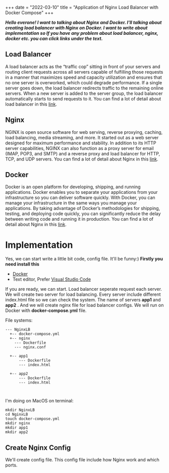 +++ 
date = "2022-03-10"
title = "Application of Nginx Load Balancer with Docker Compose"
+++

***Hello everone! I want to talking about Nginx and Docker. I'll talking about creating load balancer with Nginx on Docker. I want to write about implementation so If you have any problem about load balancer, nginx, docker etc. you can click links under the text.***

## Load Balancer

 A load balancer acts as the “traffic cop” sitting in front of your servers and routing client requests across all servers capable of fulfilling those requests in a manner that maximizes speed and capacity utilization and ensures that no one server is overworked, which could degrade performance. If a single server goes down, the load balancer redirects traffic to the remaining online servers. When a new server is added to the server group, the load balancer automatically starts to send requests to it.
 You can find a lot of detail about load balancer in this [link](https://www.nginx.com/resources/glossary/load-balancing/).

## Nginx
 NGINX is open source software for web serving, reverse proxying, caching, load balancing, media streaming, and more. It started out as a web server designed for maximum performance and stability. In addition to its HTTP server capabilities, NGINX can also function as a proxy server for email (IMAP, POP3, and SMTP) and a reverse proxy and load balancer for HTTP, TCP, and UDP servers.
 You can find a lot of detail about Nginx in this [link](https://www.nginx.com/resources/glossary/nginx/).

## Docker 
 Docker is an open platform for developing, shipping, and running applications. Docker enables you to separate your applications from your infrastructure so you can deliver software quickly. With Docker, you can manage your infrastructure in the same ways you manage your applications. By taking advantage of Docker’s methodologies for shipping, testing, and deploying code quickly, you can significantly reduce the delay between writing code and running it in production.
 You can find a lot of detail about Nginx in this [link](https://docs.docker.com/get-started/overview/).
 
 # Implementation
  Yes, we can start  write a little bit code, config file. It'll be funny:)
 **Firstly you need install this**
 - [Docker](https://docs.docker.com/get-docker/)
 - Text editor, Prefer [Visual Studio Code](https://code.visualstudio.com/download)
 
 If you are ready, we can start. Load balancer seperate request each server. We will create two server for load balancing. Every server include different index.html file so we can check the system. The name of servers **app1** and **app2** . And we will create nginx file for load balancer configs. We will run on Docker with **docker-compose.yml** file. 

 File systems:
```.
--- NginxLB
  +-- docker-compose.yml
  +-- nginx
    --- Dockerfile
    --- nginx.conf
    
  +-- app1
      --- Dockerfile
      --- index.html
      
  +-- app2
      --- Dockerfile
      --- index.html
      
  

 ```
I'm doing on MacOS on terminal:

```
mkdir NginxLB
cd NginxLB
touch docker-compose.yml
mkdir nginx
mkdir app1
mkdir app2
```

## Create Nginx Config

We'll create config file. This config file include how Nginx work and which ports.  






